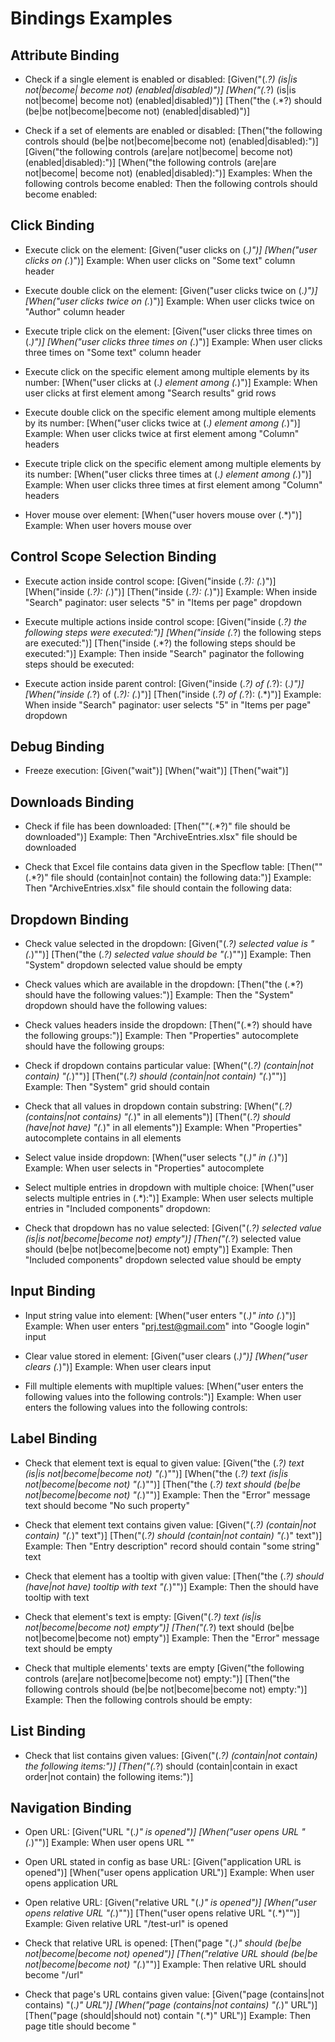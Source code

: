 # Bindings Examples

## Attribute Binding

 * Check if a single element is enabled or disabled:
[Given("(.*?) (is|is not|become| become not) (enabled|disabled)")]
[When("(.*?) (is|is not|become| become not) (enabled|disabled)")]
[Then("the (.*?) should (be|be not|become|become not) (enabled|disabled)")]

* Check if a set of elements are enabled or disabled:
[Then("the following controls should (be|be not|become|become not) (enabled|disabled):")]
[Given("the following controls (are|are not|become| become not) (enabled|disabled):")]
[When("the following controls (are|are not|become| become not) (enabled|disabled):")]
Examples:
When the following controls become enabled:
Then the following controls should become enabled:

## Click Binding

* Execute click on the element:
[Given("user clicks on (.*)")]
[When("user clicks on (.*)")]
Example:
When user clicks on "Some text" column header

* Execute double click on the element:
[Given("user clicks twice on (.*)")]
[When("user clicks twice on (.*)")]
Example:
When user clicks twice on "Author" column header

* Execute triple click on the element:
[Given("user clicks three times on (.*)")]
[When("user clicks three times on (.*)")]
Example:
When user clicks three times on "Some text" column header

* Execute click on the specific element among multiple elements by its number:
[When("user clicks at (.*) element among (.*)")]
Example:
When user clicks at first element among "Search results" grid rows

* Execute double click on the specific element among multiple elements by its number:
[When("user clicks twice at (.*) element among (.*)")]
Example:
When user clicks twice at first element among "Column" headers

* Execute triple click on the specific element among multiple elements by its number:
[When("user clicks three times at (.*) element among (.*)")]
Example:
When user clicks three times at first element among "Column" headers

* Hover mouse over element:
[When("user hovers mouse over (.*)")]
Example:
When user hovers mouse over <buttonName> <controlType>

## Control Scope Selection Binding

* Execute action inside control scope:
[Given("inside (.*?): (.*)")]
[When("inside (.*?): (.*)")]
[Then("inside (.*?): (.*)")]
Example:
When inside "Search" paginator: user selects "5" in "Items per page" dropdown

* Execute multiple actions inside control scope:
[Given("inside (.*?) the following steps were executed:")]
[When("inside (.*?) the following steps are executed:")]
[Then("inside (.*?) the following steps should be executed:")]
Example:
Then inside "Search" paginator the following steps should be executed:

* Execute action inside parent control:
[Given("inside (.*?) of (.*?): (.*)")]
[When("inside (.*?) of (.*?): (.*)")]
[Then("inside (.*?) of (.*?): (.*)")]
Example:
When inside "Search" paginator: user selects "5" in "Items per page" dropdown

## Debug Binding
* Freeze execution:
[Given("wait")]
[When("wait")]
[Then("wait")]

## Downloads Binding
* Check if file has been downloaded:
[Then("\"(.*?)\" file should be downloaded")]
Example:
Then "ArchiveEntries.xlsx" file should be downloaded

* Check that Excel file contains data given in the Specflow table:
[Then("\"(.*?)\" file should (contain|not contain) the following data:")]
Example:
Then "ArchiveEntries.xlsx" file should contain the following data:

## Dropdown Binding
* Check value selected in the dropdown:
[Given("(.*?) selected value is \"(.*)\"")]
[Then("the (.*?) selected value should be \"(.*)\"")]
Example:
Then "System" dropdown selected value should be empty

* Check values which are available in the dropdown:
[Then("the (.*?) should have the following values:")]
Example:
Then the "System" dropdown should have the following values:

* Check values headers inside the dropdown:
[Then("(.*?) should have the following groups:")]
Example:
Then "Properties" autocomplete should have the following groups:

* Check if dropdown contains particular value:
[When("(.*?) (contain|not contain) \"(.*)\"")]
[Then("(.*?) should (contain|not contain) \"(.*)\"")]
Example:
Then "System" grid should contain <value>

* Check that all values in dropdown contain substring:
[When("(.*?) (contains|not contains) \"(.*)\" in all elements")]
[Then("(.*?) should (have|not have) \"(.*)\" in all elements")]
Example:
When "Properties" autocomplete contains <string> in all elements

* Select value inside dropdown:
[When("user selects \"(.*)\" in (.*)")]
Example:
When user selects <propertyValue> in "Properties" autocomplete

* Select multiple entries in dropdown with multiple choice:
[When("user selects multiple entries in (.*):")]
Example:
When user selects multiple entries in "Included components" dropdown:

* Check that dropdown has no value selected:
[Given("(.*?) selected value (is|is not|become|become not) empty")]
[Then("(.*?) selected value should (be|be not|become|become not) empty")]
Example:
Then "Included components" dropdown selected value should be empty

## Input Binding

* Input string value into element:
[When("user enters \"(.*)\" into (.*)")]
Example:
When user enters "prj.test@gmail.com" into "Google login" input

* Clear value stored in element:
[Given("user clears (.*)")]
[When("user clears (.*)")]
Example:
When user clears <controlName> input

* Fill multiple elements with mupltiple values:
[When("user enters the following values into the following controls:")]
Example:
When user enters the following values into the following controls:

## Label Binding

* Check that element text is equal to given value:
[Given("the (.*?) text (is|is not|become|become not) \"(.*)\"")]
[When("the (.*?) text (is|is not|become|become not) \"(.*)\"")]
[Then("the (.*?) text should (be|be not|become|become not) \"(.*)\"")]
Example:
Then the "Error" message text should become "No such property"

* Check that element text contains given value:
[Given("(.*?) (contain|not contain) \"(.*)\" text")]
[Then("(.*?) should (contain|not contain) \"(.*)\" text")]
Example:
Then "Entry description" record should contain "some string" text

* Check that element has a tooltip with given value:
[Then("the (.*?) should (have|not have) tooltip with text \"(.*)\"")]
Example:
Then the <linkName> <controlType> should have tooltip with text <tooltip>

* Check that element's text is empty:
[Given("(.*?) text (is|is not|become|become not) empty")]
[Then("(.*?) text should (be|be not|become|become not) empty")]
Example:
Then the "Error" message text should be empty

* Check that multiple elements' texts are empty
[Given("the following controls (are|are not|become|become not) empty:")]
[Then("the following controls should (be|be not|become|become not) empty:")]
Example:
Then the following controls should be empty:

## List Binding

* Check that list contains given values: 
[Given("(.*?) (contain|not contain) the following items:")]
[Then("(.*?) should (contain|contain in exact order|not contain) the following items:")]


## Navigation Binding

* Open URL: 
[Given("URL \"(.*)\" is opened")]
[When("user opens URL \"(.*)\"")]
Example:
When user opens URL "<pageAddress>"

* Open URL stated in config as base URL:
[Given("application URL is opened")]
[When("user opens application URL")]
Example:
When user opens application URL

* Open relative URL:
[Given("relative URL \"(.*)\" is opened")]
[When("user opens relative URL \"(.*)\"")]
[Then("user opens relative URL \"(.*)\"")]
Example:
Given relative URL "/test-url" is opened

* Check that relative URL is opened:
[Then("page \"(.*)\" should (be|be not|become|become not) opened")]
[Then("relative URL should (be|be not|become|become not) \"(.*)\"")]
Example:
Then relative URL should become "/url"

* Check that page's URL contains given value:
[Given("page (contains|not contains) \"(.*)\" URL")]
[When("page (contains|not contains) \"(.*)\" URL")]
[Then("page (should|should not) contain \"(.*)\" URL")]
Example:
Then page title should become "<title>"

* Check page title:
[Then("page title should (be|be not|become|become not) \"(.*)\"")]

* Check if popup window is opened:
[Given("user sees opened window (.*) page")]
[When("user sees opened window (.*) page")]
Example:
When user sees opened window Google Login page

## Presence Binding

* Check that multiple elements are visible:
[Given("the following controls (are|are not|become|become not) visible:")]
[Then("the following controls should (be|be not|become|become not) visible:")]
Example:
Then the following controls should become visible:

* Check that element is visible:
[Given("(.*?) (is|is not|become|become not) visible")]
[When("(.*?) (is|is not|become|become not) visible")]
[Then("(.*?) should (be|be not|become|become not) visible")]
Example:
Given "Search results" grid rows become visible
Then "Return" link should become visible

## Redirection Binding

* Change scope if relative URL is not suitable to use:
[Given("user is redirected to (.*) page")]
[When("user is redirected to (.*) page")]
[Then("user should be redirected to (.*) page")]
Example:
When user is redirected to Login page

## Table Binding

* Check number of items in the grid or table:
[Given(@"(.*?) has (\d+) items")]
[When(@"(.*?) has (\d+) items")]
[Then(@"(.*?) should have (\d+) items")]
Example:
When "Search results" grid has 5 items

* Check that grid or table has given rows:
[Given("(.*?) (contain|not contain) the following rows:")]
[Then("(.*?) should (contain|not contain) the following rows:")]
[Then("(.*?) should (contain|not contain) \"(.*)\" in (.*)")]
Example:
Then "Search results" grid should contain the following rows:

* Check that numerical values in the table column are lesser or greater than the given value: 
[Then("(.*?) values should be (lesser|greater) than \"(.*)\"")]
Example:
Then "Year" column values should be greater than <value>

* Check that numerical values in the table column are between given boundaries: 
[Then("(.*?) values should be (between|not between) \"(.*)\" and \"(.*)\"")]
Example:
Then "Year" column values should be between <yearFromValue> and <yearToValue>

* Check that table contains no records in given column:
[Given("(.*?) contain no records in (.*)")]
[Then("(.*?) should contain no records in (.*)")]
Example:
Then "Search results" grid should contain no records in "Author" column

* Check that table is empty:
[Given("(.*?) has no records")]
[Then("(.*?) should contain no records")]
Example:
Then "Search results" grid should contain no records

* Check that table row is expanded:
[Given("(.*?) element among (.*) (is| is not) expanded")]
[When("(.*?) element among (.*) (is| is not) expanded")]
[Then("(.*?) element among (.*) should (be|be not) expanded")]
Example:
When first element among "Search results" grid rows is expanded
